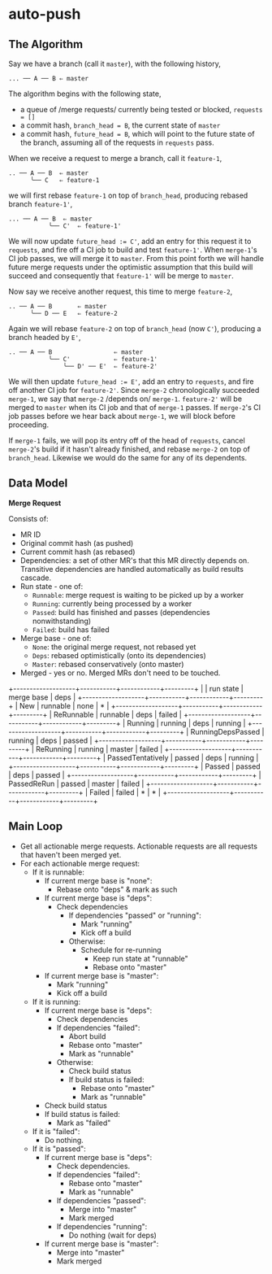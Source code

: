 # auto-push

## The Algorithm

Say we have a branch (call it `master`), with the following history,

```
... ── A ── B ⇐ master
```

The algorithm begins with the following state,

 * a queue of /merge requests/ currently being tested or blocked,
   `requests = []`
 * a commit hash, `branch_head = B`, the current state of `master`
 * a commit hash, `future_head = B`, which will point to the future state of
   the branch, assuming all of the requests in `requests` pass.

When we receive a request to merge a branch, call it `feature-1`,

```
.. ── A ── B  ⇐ master
      ╰── C   ⇐ feature-1
```

we will first rebase `feature-1` on top of `branch_head`, producing rebased
branch `feature-1'`,

```
... ── A ── B  ⇐ master
           ╰── C'  ⇐ feature-1'
```

We will now update `future_head := C'`, add an entry for this request it to
`requests`, and fire off a CI job to build and test `feature-1'`. When
`merge-1`'s CI job passes, we will merge it to `master`. From this point
forth we will handle future merge requests under the optimistic assumption
that this build will succeed and consequently that `feature-1'` will be
merge to `master`.

Now say we receive another request, this time to merge `feature-2`,

```
.. ── A ── B       ⇐ master
      ╰── D ── E   ⇐ feature-2
```

Again we will rebase `feature-2` on top of `branch_head` (now `C'`),
producing a branch headed by `E'`,

```
.. ── A ── B                 ⇐ master
           ╰── C'            ⇐ feature-1'
               ╰── D' ── E'  ⇐ feature-2'
```

We will then update `future_head := E'`, add an entry to `requests`, and
fire off another CI job for `feature-2'`. Since `merge-2` chronologically
succeeded `merge-1`, we say that `merge-2` /depends on/ `merge-1`.
`feature-2'` will be merged to `master` when its CI job and that of
`merge-1` passes.  If `merge-2`'s CI job passes before we hear back about
`merge-1`, we will block before proceeding.

If `merge-1` fails, we will pop its entry off of the head of `requests`,
cancel `merge-2`'s build if it hasn't already finished, and rebase `merge-2`
on top of `branch_head`. Likewise we would do the same for any of its
dependents.

## Data Model

**Merge Request**

Consists of:

- MR ID
- Original commit hash (as pushed)
- Current commit hash (as rebased)
- Dependencies: a set of other MR's that this MR directly depends on.
  Transitive dependencies are handled automatically as build results cascade.
- Run state - one of:
  - `Runnable`: merge request is waiting to be picked up by a worker 
  - `Running`: currently being processed by a worker
  - `Passed`: build has finished and passes (dependencies nonwithstanding)
  - `Failed`: build has failed
- Merge base - one of:
  - `None`: the original merge request, not rebased yet
  - `Deps`: rebased optimistically (onto its dependencies)
  - `Master`: rebased conservatively (onto master)
- Merged - yes or no. Merged MRs don't need to be touched.

+-------------------+-----------+------------+---------+
|                   | run state | merge base | deps    |
+-------------------+-----------+------------+---------+
| New               | runnable  | none       | \*      |
+-------------------+-----------+------------+---------+
| ReRunnable        | runnable  | deps       | failed  |
+-------------------+-----------+------------+---------+
| Running           | running   | deps       | running |
+-------------------+-----------+------------+---------+
| RunningDepsPassed | running   | deps       | passed  |
+-------------------+-----------+------------+---------+
| ReRunning         | running   | master     | failed  |
+-------------------+-----------+------------+---------+
| PassedTentatively | passed    | deps       | running |
+-------------------+-----------+------------+---------+
| Passed            | passed    | deps       | passed  |
+-------------------+-----------+------------+---------+
| PassedReRun       | passed    | master     | failed  |
+-------------------+-----------+------------+---------+
| Failed            | failed    | \*         | \*      |
+-------------------+-----------+------------+---------+

## Main Loop

- Get all actionable merge requests. Actionable requests are all requests that
  haven't been merged yet.
- For each actionable merge request:
    - If it is runnable:
        - If current merge base is "none":
            - Rebase onto "deps" & mark as such
        - If current merge base is "deps":
            - Check dependencies
                - If dependencies "passed" or "running":
                    - Mark "running"
                    - Kick off a build
                - Otherwise:
                    - Schedule for re-running
                        - Keep run state at "runnable"
                        - Rebase onto "master"
        - If current merge base is "master":
            - Mark "running"
            - Kick off a build
    - If it is running:
        - If current merge base is "deps":
            - Check dependencies
            - If dependencies "failed":
                - Abort build
                - Rebase onto "master"
                - Mark as "runnable"
            - Otherwise:
                - Check build status
                - If build status is failed:
                    - Rebase onto "master"
                    - Mark as "runnable"
        - Check build status
        - If build status is failed:
            - Mark as "failed"
    - If it is "failed":
        - Do nothing.
    - If it is "passed":
        - If current merge base is "deps":
            - Check dependencies.
            - If dependencies "failed":
                - Rebase onto "master"
                - Mark as "runnable"
            - If dependencies "passed":
                - Merge into "master"
                - Mark merged
            - If dependencies "running":
                - Do nothing (wait for deps)
        - If current merge base is "master":
            - Merge into "master"
            - Mark merged
